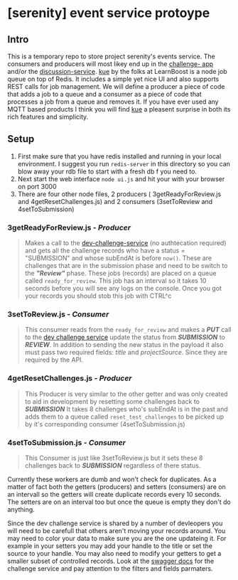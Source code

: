 # [serenity] event service protoype

## Intro

This  is a temporary repo to store project serenity's events service.   The consumers and producers will most likey end up in the [challenge- app](https://github.com/appirio-tech/lc1-challenge-app) and/or the [discussion-service](https://github.com/appirio-tech/lc1-discussion-service).  [kue](https://github.com/learnboost/kue) by the folks at LearnBoost is a node job queue on top of Redis.   It includes a simple yet nice UI and also supports REST calls for job management.   We will define a producer a piece of code that adds a job to a queue and a consumer as a piece of code that processes a job from a queue and removes it.   If you have ever used any MQTT based products I think you will find [kue](https://github.com/learnboost/kue) a pleasent surprise in both its rich features and simplicity.

## Setup

1.  First make sure that you have redis installed and running in your local environment.  I suggest you run `redis-server` in this directory so you can blow away your rdb file to start with a fresh db f you need to.
2. Next start the web interface `node ui.js` and hit your with your browser on port 3000
3. There are four other node files, 2 producers ( 3getReadyForReview.js and 4getResetChallenges.js) and 2 consumers (3setToReview and 4setToSubmission)

### 3getReadyForReview.js *- Producer*
>Makes a call to the [dev-challenge-service](http://dev-lc1-challenge-service.herokuapp.com) (no authtecation required) and gets all the challenge records who have a status = "SUBMISSION" and whose subEndAt is before `now()`.   These are challenges that are in the submission phase and need to be switch to the ***"Review"*** phase.  These jobs (records) are placed on a queue called `ready_for_review`.   This job has an interval so it takes 10 seconds before you will see any logs on the console.    Once you got your records you should stob this job with CTRL^c  

### 3setToReview.js *- Consumer*
>This consumer reads from the `ready_for_review` and makes a ***PUT*** call to the [dev challenge service](http://dev-lc1-challenge-service.herokuapp.com) update the status from ***SUBMISSION*** to ***REVIEW***.  In addition to sending the new status in the payload it also must pass two required fields:  *title* and *projectSource*.  Since they are required by the API.


### 4getResetChallenges.js *- Producer*
>This Producer is very similar to the other getter and was only created to aid in development by resetting some challenges back to ***SUBMISSION***   It takes 8 challenges who's subEndAt is in the past and adds them to a queue called `reset_test_challenges` to be picked up by it's corresponding consumer (4setToSubmission.js)

### 4setToSubmission.js *- Consumer*
>This Consumer is just like 3setToReview.js but it sets these 8 challenges back to ***SUBMISSION*** regardless of there status.

Currently these workers are dumb and won't check for duplicates.   As a matter of fact both the getters (producers) and setters (consumers)  are on an intervall so the getters will create duplicate records every 10 seconds.   The setters are on an interval too but once the queue is empty they don't do anything.

Since the dev challenge service is shared by a number of devleopers you will need to be carefull that others aren't moving your records around.   You may need to color your data to make sure you are the one updateing it.   For example in your setters you may add your handle to the title or set the source to your handle.   You may also need to modify your getters to get a smaller subset of controlled records.   Look at the [swagger docs](http://dev-lc1-challenge-service.herokuapp.com/docs/) for the challenge service and pay attention to the filters and  fields parmaters.
